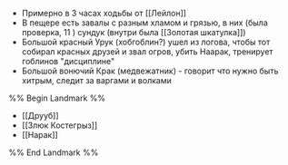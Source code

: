 - Примерно в 3 часах ходьбы от [[Лейлон]]
- В пещере есть завалы с разным хламом и грязью, в них (была проверка, 11 ) сундук (внутри была [[Золотая шкатулка]])
- Большой красный Урук (хобгоблин?) ушел из логова, чтобы тот собирал красных друзей и звал огров, убить Наарак, тренирует гоблинов "дисциплине"
- Большой вонючий Крак (медвежатник) - говорит что нужно быть хитрым, следит за варгами и волками

%% Begin Landmark %%
- [[Друуб]]
- [[Злюк Костегрыз]]
- [[Нарак]]

%% End Landmark %%